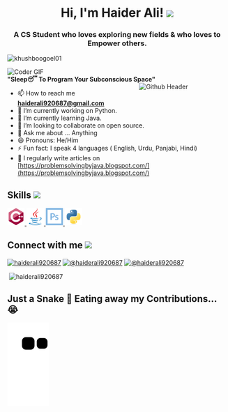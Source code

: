 
<h1 align="center">  Hi, I'm Haider Ali! <img src = "https://raw.githubusercontent.com/MartinHeinz/MartinHeinz/master/wave.gif" width = 30px> </h1>
<h3 align="center">A CS Student who loves exploring new fields & who loves to Empower others.</h3>

<p align="left"> <img src="https://komarev.com/ghpvc/?username=khushboogoel01&label=Profile%20views&color=129e00&style=plastic" alt="khushboogoel01" /> </p>
    <img src="https://blogger.googleusercontent.com/img/a/AVvXsEhK6d4CgienTDchOOiqTcB8dD6jLoATLLV4VfCyYhR8hoi7pS1PRpK7OvN1WazPTnJTHLoFkxBC7CNjaly7fXxa2Ml9I1V1Ef8joRhKAUxSonKQHVBqryUUHwKfq9g3F1tvPBIFoJA0EAv5QGWWQAlj66cLiLLcDsaf4OlliNKxEUnus5PhaeBnk8SI=s1400" alt="Coder GIF" width="1000">
 </abc>
 
 <br>
<b> "Sleep😴 To Program Your Subconscious Space"</b>


<img width="40%" align="right" alt="Github Header" src="https://1.bp.blogspot.com/nuLsw8_R9k-vtP64vu-wKW7SOAYxo_n8ccy6llU-rhQThxUyfU2JdzT5zsm7yK7sZn0KcZ2ZQozQEew=s400" />
 
 
 </p>
 
- 📫 How to reach me **haiderali920687@gmail.com**
- 🔭 I’m currently working on Python.
- 🌱 I’m currently learning Java.
- 👯 I’m looking to collaborate on open source.
- 💬 Ask me about ... Anything
- 😄 Pronouns: He/Him
- ⚡ Fun fact: I speak 4 languages ( English, Urdu, Panjabi, Hindi)
- 📝 I regularly write articles on [https://problemsolvingbyjava.blogspot.com/](https://problemsolvingbyjava.blogspot.com/)

</p>


<h2> Skills <img src = "https://media2.giphy.com/media/QssGEmpkyEOhBCb7e1/giphy.gif?cid=ecf05e47a0n3gi1bfqntqmob8g9aid1oyj2wr3ds3mg700bl&rid=giphy.gif" width = 32px> </h2>

<p align="left"> <a href="https://www.w3schools.com/cpp/" target="_blank" rel="noreferrer"> <img src="https://raw.githubusercontent.com/devicons/devicon/master/icons/cplusplus/cplusplus-original.svg" alt="cplusplus" width="40"
<a href="https://www.java.com" target="_blank" rel="noreferrer"> <img src="https://raw.githubusercontent.com/devicons/devicon/master/icons/java/java-original.svg" alt="java" width="40" height="40"/> </a> <a href="https://www.photoshop.com/en" target="_blank" rel="noreferrer"> <img src="https://raw.githubusercontent.com/devicons/devicon/master/icons/photoshop/photoshop-line.svg" alt="photoshop" width="40" height="40"/> </a> <a href="https://www.python.org" target="_blank" rel="noreferrer"> <img src="https://raw.githubusercontent.com/devicons/devicon/master/icons/python/python-original.svg" alt="python" width="40" height="40"/> </a></p>


<h2> Connect with me <img src='https://raw.githubusercontent.com/ShahriarShafin/ShahriarShafin/main/Assets/handshake.gif' width="100px"> </h2>
<p align="left">
<a href="https://linkedin.com/in/haiderali920687" target="blank"><img align="center" src="https://raw.githubusercontent.com/rahuldkjain/github-profile-readme-generator/master/src/images/icons/Social/linked-in-alt.svg" alt="haiderali920687" height="30" width="40" /></a>
<a href="https://medium.com/@haiderali920687" target="blank"><img align="center" src="https://raw.githubusercontent.com/rahuldkjain/github-profile-readme-generator/master/src/images/icons/Social/medium.svg" alt="@haiderali920687" height="30" width="40" /></a>
<a href="https://twitter.com/HaiderAliSpeaks" target="blank"><img align="center" src="https://raw.githubusercontent.com/rahuldkjain/github-profile-readme-generator/master/src/images/icons/Social/twitter.svg" alt="@haiderali920687" height="30" width="40" /></a>    
</p>


<p>&nbsp;<img align="center" src="https://github-readme-stats.vercel.app/api?username=haiderali920687&show_icons=true&locale=en" alt="haiderali920687" /></p>



## Just a Snake 🐍 Eating away my Contributions...😭
![snake gif](https://raw.githubusercontent.com/avinash-218/avinash-218/output/github-contribution-grid-snake.svg)










